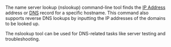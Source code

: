 The name server lookup (nslookup) command-line tool finds the [IP Address](../networking/ipa.md) address or [DNS](../networking/dns.md) record for a specific hostname. This command also supports reverse DNS lookups by inputting the IP addresses of the domains to be looked up.

The nslookup tool can be used for DNS-related tasks like server testing and troubleshooting. 
